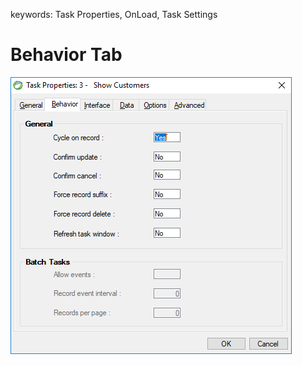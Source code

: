 ﻿keywords: Task Properties, OnLoad, Task Settings

# Behavior Tab
![2017 11 13 15H45 15](2017-11-13_15h45_15.png)

